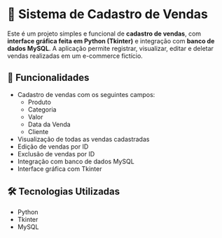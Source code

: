 # 💼 Sistema de Cadastro de Vendas

Este é um projeto simples e funcional de **cadastro de vendas**, com **interface gráfica feita em Python (Tkinter)** e integração com **banco de dados MySQL**. A aplicação permite registrar, visualizar, editar e deletar vendas realizadas em um e-commerce fictício.

## 📌 Funcionalidades

- Cadastro de vendas com os seguintes campos:
  - Produto
  - Categoria
  - Valor
  - Data da Venda
  - Cliente
- Visualização de todas as vendas cadastradas
- Edição de vendas por ID
- Exclusão de vendas por ID
- Integração com banco de dados MySQL
- Interface gráfica com Tkinter

## 🛠️ Tecnologias Utilizadas

- Python 
- Tkinter
- MySQL


